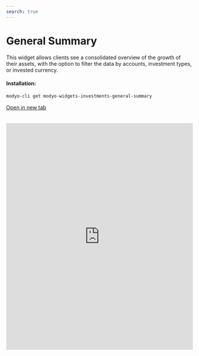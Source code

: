 ```yaml
---
search: true
---
```


# General Summary

This widget allows clients see a consolidated overview of the growth of their assets, with the option to filter the data by accounts, investment types, or invested currency.

#### Installation:

```bash
modyo-cli get modyo-widgets-investments-general-summary
```

[Open in new tab](https://widgets.modyo.com/investments/general-summary)

<iframe id="widgetFrame" src="https://widgets.modyo.com/investments/general-summary" width="100%" frameBorder="0" style="min-height:612px;overflow:auto;margin-top:20px;"/>

| Feature          | Description                                                                                                                                                                                                                               |
|------------------------|-------------------------------------------------------------------------------------------------------------------------------------------------------------------------------------------------------------------------------------------|
| Consolidated Assets | Shows a consolidated view of the client's total assets at the end of the previous day. Provides a summary of the client's invested assets displayed by accounts, products and the currency in which the transaction was made. |
| Monthly Growth      | Displays the initial and final balance of the selected month, together with the transactions of the month (contributions, returns and gain/loss).                                                                                                  |
| Annual Growth        | Shows a comparison between the equity growth during the current year to date (YTD) and the investment growth during the previous year (from the beginning to the end of the year).                                                     |
